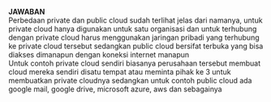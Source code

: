 **JAWABAN**
<br>
Perbedaan private dan public cloud sudah terlihat jelas dari namanya, untuk private cloud hanya digunakan untuk satu organisasi dan untuk terhubung dengan private 
cloud harus menggunakan jaringan pribadi yang terhubung ke private cloud tersebut sedangkan public cloud bersifat terbuka yang bisa diakses dimanapun dengan koneksi
internet manapun
<br>
Untuk contoh private cloud sendiri biasanya perusahaan tersebut membuat cloud mereka sendiri disatu tempat atau meminta pihak ke 3 untuk membuatkan private cloudnya
sedangkan untuk contoh public cloud ada google mail, google drive, microsoft azure, aws dan sebagainya
